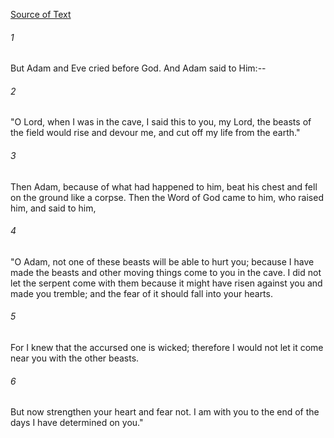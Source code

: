 [Source of Text](https://github.com/scrollmapper/bible_databases_deuterocanonical)

###### 1
But Adam and Eve cried before God.  And Adam said to Him:--

###### 2
"O Lord, when I was in the cave, I said this to you, my Lord, the
beasts of the field would rise and devour me, and cut off my life from
the earth."

###### 3
Then Adam, because of what had happened to him, beat his chest and
fell on the ground like a corpse.  Then the Word of God came to him,
who raised him, and said to him,

###### 4
"O Adam, not one of these beasts will be able to hurt you; because I
have made the beasts and other moving things come to you in the cave.
I did not let the serpent come with them because it might have risen
against you and made you tremble; and the fear of it should fall into
your hearts.

###### 5
For I knew that the accursed one is wicked; therefore I would not let
it come near you with the other beasts.

###### 6
But now strengthen your heart and fear not.  I am with you to the end
of the days I have determined on you."